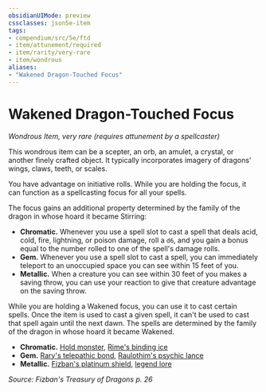 ```yaml
---
obsidianUIMode: preview
cssclasses: json5e-item
tags:
- compendium/src/5e/ftd
- item/attunement/required
- item/rarity/very-rare
- item/wondrous
aliases: 
- "Wakened Dragon-Touched Focus"
---
```

# Wakened Dragon-Touched Focus
*Wondrous Item, very rare (requires attunement by a spellcaster)*  


This wondrous item can be a scepter, an orb, an amulet, a crystal, or another finely crafted object. It typically incorporates imagery of dragons' wings, claws, teeth, or scales.

You have advantage on initiative rolls. While you are holding the focus, it can function as a spellcasting focus for all your spells.

The focus gains an additional property determined by the family of the dragon in whose hoard it became Stirring:

- **Chromatic.** Whenever you use a spell slot to cast a spell that deals acid, cold, fire, lightning, or poison damage, roll a `d6`, and you gain a bonus equal to the number rolled to one of the spell's damage rolls.  
- **Gem.** Whenever you use a spell slot to cast a spell, you can immediately teleport to an unoccupied space you can see within 15 feet of you.  
- **Metallic.** When a creature you can see within 30 feet of you makes a saving throw, you can use your reaction to give that creature advantage on the saving throw.  

While you are holding a Wakened focus, you can use it to cast certain spells. Once the item is used to cast a given spell, it can't be used to cast that spell again until the next dawn. The spells are determined by the family of the dragon in whose hoard it became Wakened.

- **Chromatic.** [Hold monster](5E2014官方资源/spells/hold-monster.md), [Rime's binding ice](5E2014官方资源/spells/rimes-binding-ice-ftd.md)  
- **Gem.** [Rary's telepathic bond](5E2014官方资源/spells/rarys-telepathic-bond.md), [Raulothim's psychic lance](5E2014官方资源/spells/raulothims-psychic-lance-ftd.md)  
- **Metallic.** [Fizban's platinum shield](5E2014官方资源/spells/fizbans-platinum-shield-ftd.md), [legend lore](5E2014官方资源/spells/legend-lore.md)  

*Source: Fizban's Treasury of Dragons p. 26*
